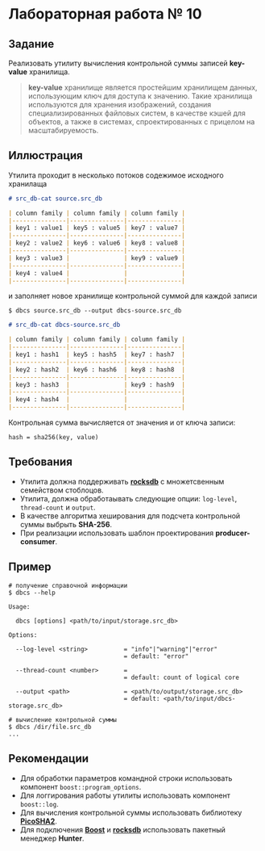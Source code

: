 # Лабораторная работа № 10

## Задание

Реализовать утилиту вычисления контрольной суммы записей **key-value** хранилища.<br />

> **key-value** хранилище является простейшим хранилищем данных, использующим ключ для доступа к значению. 
> Такие хранилища используются для хранения изображений, создания специализированных файловых систем, 
> в качестве кэшей для объектов, а также в системах, спроектированных с прицелом на масштабируемость.

## Иллюстрация

Утилита проходит в несколько потоков содежимое исходного хранилаща 
```md
# src_db-cat source.src_db

| column family | column family | column family |
|---------------|---------------|---------------|
| key1 : value1 | key5 : value5 | key7 : value7 |
|---------------|---------------|---------------|
| key2 : value2 | key6 : value6 | key8 : value8 |
|---------------|---------------|---------------|
| key3 : value3 |               | key9 : value9 |
|---------------|---------------|---------------|
| key4 : value4 |               |               |
|---------------|---------------|---------------|
```
и заполняет новое хранилище контрольной суммой для каждой записи

```Shell
$ dbcs source.src_db --output dbcs-source.src_db
```

```md
# src_db-cat dbcs-source.src_db

| column family | column family | column family |
|---------------|---------------|---------------|
| key1 : hash1  | key5 : hash5  | key7 : hash7  |
|---------------|---------------|---------------|
| key2 : hash2  | key6 : hash6  | key8 : hash8  |
|---------------|---------------|---------------|
| key3 : hash3  |               | key9 : hash9  |
|---------------|---------------|---------------|
| key4 : hash4  |               |               |
|---------------|---------------|---------------|
```

Контрольная сумма вычисляется от значения и от ключа записи:
```
hash = sha256(key, value)
```

## Требования

- Утилита должна поддерживать [**rocksdb**](https://github.com/facebook/rocksdb) с множетсвенным семейством стоблоцов.
- Утилита, должна обработаывать следующие опции: `log-level`, `thread-count` и `output`.
- В качестве алгоритма хеширования для подсчета контрольной суммы выбрыть **SHA-256**.
- При реализации использовать шаблон проектирования **producer-consumer**.

## Пример

```Shell
# получение справочной информации
$ dbcs --help

Usage:

  dbcs [options] <path/to/input/storage.src_db>

Options:

  --log-level <string>          = "info"|"warning"|"error"         
                                = default: "error"
                                
  --thread-count <number>       = 
                                = default: count of logical core

  --output <path>               = <path/to/output/storage.src_db>
                                = default: <path/to/input/dbcs-storage.src_db>

# вычисление контрольной суммы
$ dbcs /dir/file.src_db
...
```

## Рекомендации

- Для обработки параметров командной строки использовать компонент `boost::program_options`.
- Для логгирования работы утилиты использовать компонент `boost::log`.
- Для вычисления контрольной суммы использовать библиотеку [**PicoSHA2**](https://github.com/okdshin/PicoSHA2).
- Для подключения [**Boost**](https://docs.hunter.sh/en/latest/packages/pkg/Boost.html) и
[**rocksdb**](https://docs.hunter.sh/en/latest/packages/pkg/rocksdb.html) использовать пакетный менеджер **Hunter**.
